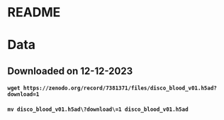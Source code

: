 # README

# Data
## Downloaded on 12-12-2023
#### `wget https://zenodo.org/record/7381371/files/disco_blood_v01.h5ad?download=1`
#### `mv disco_blood_v01.h5ad\?download\=1 disco_blood_v01.h5ad`